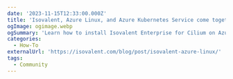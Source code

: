 ```yaml
---
date: '2023-11-15T12:33:00.000Z'
title: 'Isovalent, Azure Linux, and Azure Kubernetes Service come together'
ogImage: ogimage.webp
ogSummary: 'Learn how to install Isovalent Enterprise for Cilium on Azure Kubernetes Service (AKS) using Azure Linux as the host operating system'
categories:
  - How-To
externalUrl: 'https://isovalent.com/blog/post/isovalent-azure-linux/'
tags:
  - Community
---
```

